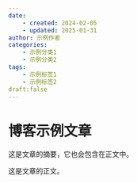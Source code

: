 ```yaml
---
date: 
    - created: 2024-02-05
    - updated: 2025-01-31
author: 示例作者
categories:
    - 示例分类1
    - 示例分类2
tags:
    - 示例标签1
    - 示例标签2
draft:false
---
```


# 博客示例文章

这是文章的摘要，它也会包含在正文中。

<!-- more -->

这是文章的正文。
